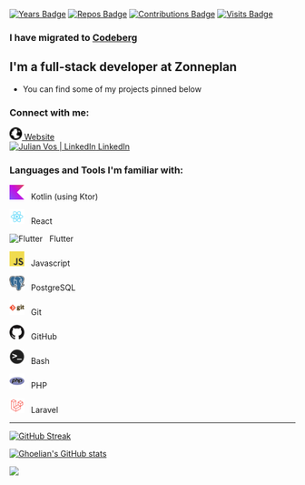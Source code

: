 [![Years Badge](https://badges.strrl.dev/years/Ghoelian)](https://github.com/Ghoelian)
[![Repos Badge](https://badges.strrl.dev/repos/Ghoelian)](https://github.com/Ghoelian?tab=repositories)
[![Contributions Badge](https://badges.strrl.dev/contributions/monthly/Ghoelian)](https://github.com/Ghoelian)
[![Visits Badge](https://badges.strrl.dev/visits/Ghoelian/Ghoelian)](https://github.com/Ghoelian)

<!---
[![](https://komarev.com/ghpvc/?username=Ghoelian&color=brightgreen)](https://github.com/Ghoelian)
--->

### I have migrated to [Codeberg](https://codeberg.org/Ghoelian)

## I'm a full-stack developer at Zonneplan
- You can find some of my projects pinned below

### Connect with me:

[<img alt="julianvos.nl" width="22px" src="https://raw.githubusercontent.com/iconic/open-iconic/master/svg/globe.svg" /> Website][website] <br />
[<img alt="Julian Vos | LinkedIn" width="22px" src="https://cdn.jsdelivr.net/npm/simple-icons@v3/icons/linkedin.svg" /> LinkedIn][linkedin]

### Languages and Tools I'm familiar with:

<img alt="Kotlin" width="26px" src="https://raw.githubusercontent.com/github/explore/4479d2a2c854198cb00160f8593519c14dc3b905/topics/kotlin/kotlin.png" /> &nbsp; Kotlin (using Ktor)

<img alt="React" width="26px" src="https://raw.githubusercontent.com/github/explore/80688e429a7d4ef2fca1e82350fe8e3517d3494d/topics/react/react.png" /> &nbsp; React

<img alt="Flutter" width="26px" src="https://avatars.githubusercontent.com/u/14101776?s=200&v=4" /> &nbsp; Flutter

<img alt="JavaScript" width="26px" src="https://raw.githubusercontent.com/github/explore/80688e429a7d4ef2fca1e82350fe8e3517d3494d/topics/javascript/javascript.png" /> &nbsp; Javascript

<img alt="PostgreSQL" width="26px" src="https://raw.githubusercontent.com/github/explore/80688e429a7d4ef2fca1e82350fe8e3517d3494d/topics/postgresql/postgresql.png" /> &nbsp; PostgreSQL

<img alt="Git" width="26px" src="https://raw.githubusercontent.com/github/explore/80688e429a7d4ef2fca1e82350fe8e3517d3494d/topics/git/git.png" /> &nbsp; Git

<img alt="GitHub" width="26px" src="https://raw.githubusercontent.com/github/explore/78df643247d429f6cc873026c0622819ad797942/topics/github/github.png" /> &nbsp; GitHub

<img alt="Terminal" width="26px" src="https://raw.githubusercontent.com/github/explore/80688e429a7d4ef2fca1e82350fe8e3517d3494d/topics/terminal/terminal.png" /> &nbsp; Bash

<img alt="PHP" width="26px" src="https://raw.githubusercontent.com/github/explore/ccc16358ac4530c6a69b1b80c7223cd2744dea83/topics/php/php.png" /> &nbsp; PHP

<img alt="Laravel" width="26px" src="https://raw.githubusercontent.com/github/explore/56a826d05cf762b2b50ecbe7d492a839b04f3fbf/topics/laravel/laravel.png" /> &nbsp; Laravel

---

[![GitHub Streak](https://streak-stats.demolab.com?user=Ghoelian&hide_border=true&short_numbers=true&date_format=j%20M%5B%20Y%5D&mode=weekly&hide_longest_streak=true)](https://git.io/streak-stats)

[![Ghoelian's GitHub stats](https://github-readme-stats.vercel.app/api/top-langs?username=Ghoelian&theme=dark&layout=compact)](https://github.com/anuraghazra/github-readme-stats)

[website]: https://julianvos.nl
[linkedin]: https://www.linkedin.com/in/julian-vos-b09783150/

![](https://hit.yhype.me/github/profile?user_id=33285224)
